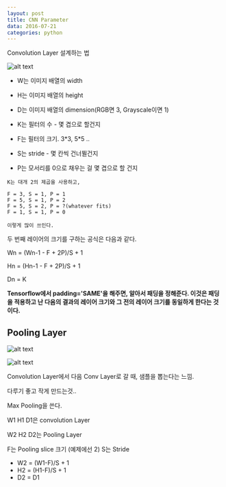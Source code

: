 ```yaml
---
layout: post
title: CNN Parameter
data: 2016-07-21
categories: python
---
```

Convolution Layer 설계하는 법

![alt text](https://github.com/Jungmo/jungmo.github.com/blob/master/_posts/img/cnn_para.png?raw=true "CNN parameter")

* W는 이미지 배열의 width

* H는 이미지 배열의 height

* D는 이미지 배열의 dimension(RGB면 3, Grayscale이면 1)

* K는 필터의 수 - 몇 겹으로 할건지

* F는 필터의 크기. 3\*3, 5\*5 ..

* S는 stride - 몇 칸씩 건너뛸건지

* P는 모서리를 0으로 채우는 걸 몇 겹으로 할 건지

```
K는 대개 2의 제곱을 사용하고,

F = 3, S = 1, P = 1
F = 5, S = 1, P = 2
F = 5, S = 2, P = ?(whatever fits)
F = 1, S = 1, P = 0

이렇게 많이 쓰인다.
```
두 번째 레이어의 크기를 구하는 공식은 다음과 같다.

Wn = (Wn-1 - F + 2P)/S + 1

Hn = (Hn-1 - F + 2P)/S + 1

Dn = K

**Tensorflow에서 padding='SAME'을 해주면, 알아서 패딩을 정해준다. 이것은 패딩을 적용하고 난 다음의 결과의 레이어 크기와 그 전의 레이어 크기를 동일하게 한다는 것이다.**

## Pooling Layer

![alt text](https://github.com/Jungmo/jungmo.github.com/blob/master/_posts/img/max_pool.png?raw=true "Max pooling example")

![alt text](https://github.com/Jungmo/jungmo.github.com/blob/master/_posts/img/pool_para.png?raw=true "Pooling parameter")

Convolution Layer에서 다음 Conv Layer로 갈 때, 샘플을 뽑는다는 느낌.

다루기 좋고 작게 만드는것..

Max Pooling을 쓴다.

W1 H1 D1은 convolution Layer

W2 H2 D2는 Pooling Layer

F는 Pooling slice 크기 (예제에선 2)
S는 Stride

* W2 = (W1-F)/S + 1
* H2 = (H1-F)/S + 1
* D2 = D1
